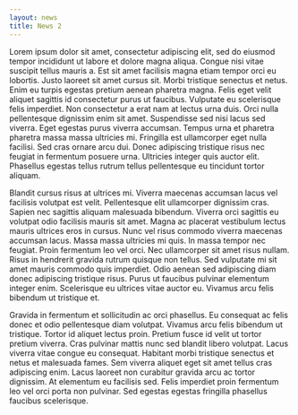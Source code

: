 ```yaml
---
layout: news
title: News 2 
---
```

Lorem ipsum dolor sit amet, consectetur adipiscing elit, sed do eiusmod tempor incididunt ut labore et dolore magna aliqua. Congue nisi vitae suscipit tellus mauris a. Est sit amet facilisis magna etiam tempor orci eu lobortis. Justo laoreet sit amet cursus sit. Morbi tristique senectus et netus. Enim eu turpis egestas pretium aenean pharetra magna. Felis eget velit aliquet sagittis id consectetur purus ut faucibus. Vulputate eu scelerisque felis imperdiet. Non consectetur a erat nam at lectus urna duis. Orci nulla pellentesque dignissim enim sit amet. Suspendisse sed nisi lacus sed viverra. Eget egestas purus viverra accumsan. Tempus urna et pharetra pharetra massa massa ultricies mi. Fringilla est ullamcorper eget nulla facilisi. Sed cras ornare arcu dui. Donec adipiscing tristique risus nec feugiat in fermentum posuere urna. Ultricies integer quis auctor elit. Phasellus egestas tellus rutrum tellus pellentesque eu tincidunt tortor aliquam.

Blandit cursus risus at ultrices mi. Viverra maecenas accumsan lacus vel facilisis volutpat est velit. Pellentesque elit ullamcorper dignissim cras. Sapien nec sagittis aliquam malesuada bibendum. Viverra orci sagittis eu volutpat odio facilisis mauris sit amet. Magna ac placerat vestibulum lectus mauris ultrices eros in cursus. Nunc vel risus commodo viverra maecenas accumsan lacus. Massa massa ultricies mi quis. In massa tempor nec feugiat. Proin fermentum leo vel orci. Nec ullamcorper sit amet risus nullam. Risus in hendrerit gravida rutrum quisque non tellus. Sed vulputate mi sit amet mauris commodo quis imperdiet. Odio aenean sed adipiscing diam donec adipiscing tristique risus. Purus ut faucibus pulvinar elementum integer enim. Scelerisque eu ultrices vitae auctor eu. Vivamus arcu felis bibendum ut tristique et.

Gravida in fermentum et sollicitudin ac orci phasellus. Eu consequat ac felis donec et odio pellentesque diam volutpat. Vivamus arcu felis bibendum ut tristique. Tortor id aliquet lectus proin. Pretium fusce id velit ut tortor pretium viverra. Cras pulvinar mattis nunc sed blandit libero volutpat. Lacus viverra vitae congue eu consequat. Habitant morbi tristique senectus et netus et malesuada fames. Sem viverra aliquet eget sit amet tellus cras adipiscing enim. Lacus laoreet non curabitur gravida arcu ac tortor dignissim. At elementum eu facilisis sed. Felis imperdiet proin fermentum leo vel orci porta non pulvinar. Sed egestas egestas fringilla phasellus faucibus scelerisque.